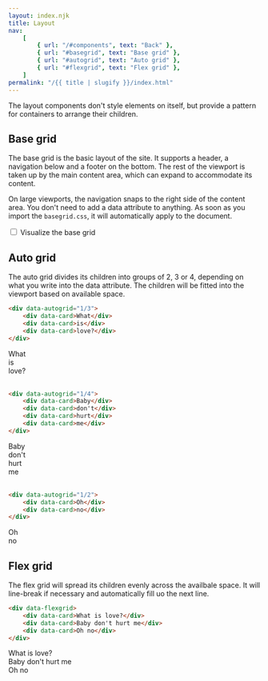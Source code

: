 ```yaml
---
layout: index.njk
title: Layout
nav:
    [
        { url: "/#components", text: "Back" },
        { url: "#basegrid", text: "Base grid" },
        { url: "#autogrid", text: "Auto grid" },
        { url: "#flexgrid", text: "Flex grid" },
    ]
permalink: "/{{ title | slugify }}/index.html"
---
```


The layout components don't style elements on itself, but provide a pattern for containers to arrange their children.

## Base grid

The base grid is the basic layout of the site. It supports a header, a navigation below and a footer on the bottom. The rest of the viewport is taken up by the main content area, which can expand to accommodate its content.

On large viewports, the navigation snaps to the right side of the content area. You don't need to add a data attribute to anything. As soon as you import the `basegrid.css`, it will automatically apply to the document.

<input type="checkbox" data-toggle id="base-grid-vis" /> <label for="base-grid-vis">Visualize the base grid</label>

<script>
    document.querySelector('#base-grid-vis').addEventListener('change', (e) => {
        document.body.classList.toggle('demo', e.target.checked);
    });
</script>

<style>
    body.demo > :is(header, footer, nav, main, aside) {
        outline: 2px dashed var(--col-accent);
        outline-offset: -1px;
        position: relative;

        &::after {
            position: fixed;
            inset: calc(50% - 5ch);
            font-size: 1.5rem;
            font-family: var(--font-mono);
            background: var(--col-accent2);
            color: var(--col-accent-contrast);
            display: none;
            place-items: center;
            z-index: 10;
        }

        &::before {
                content: "";
                position: absolute;
                inset: 0;
                background-color: var(--col-accent2);
                opacity: 0.2;
                display: none;
                z-index: 9;
                pointer-events: none;
            }

        &:hover {
            &::before, &::after {
                display: inline-grid;
            }
        }
    }

    body.demo {
        > header::after { content: "header" }
        > footer::after { content: "footer" }
        > nav::after { content: "nav" }
        > main::after { content: "main" }
        > aside::after { content: "aside" }
    }
</style>

## Auto grid

The auto grid divides its children into groups of 2, 3 or 4, depending on what you write into the data attribute. The children will be fitted into the viewport based on available space.

```html
<div data-autogrid="1/3">
	<div data-card>What</div>
	<div data-card>is</div>
	<div data-card>love?</div>
</div>
```

<div data-autogrid="1/3">
    <div data-card>What</div>
    <div data-card>is</div>
    <div data-card>love?</div>
</div>
<br>

```html
<div data-autogrid="1/4">
	<div data-card>Baby</div>
	<div data-card>don't</div>
	<div data-card>hurt</div>
	<div data-card>me</div>
</div>
```

<div data-autogrid="1/4">
    <div data-card>Baby</div>
    <div data-card>don't</div>
    <div data-card>hurt</div>
    <div data-card>me</div>
</div>
<br>

```html
<div data-autogrid="1/2">
	<div data-card>Oh</div>
	<div data-card>no</div>
</div>
```

<div data-autogrid="1/2">
    <div data-card>Oh</div>
    <div data-card>no</div>
</div>

## Flex grid

The flex grid will spread its children evenly across the availbale space. It will line-break if necessary and automatically fill uo the next line.

```html
<div data-flexgrid>
	<div data-card>What is love?</div>
	<div data-card>Baby don't hurt me</div>
	<div data-card>Oh no</div>
</div>
```

<div data-flexgrid>
    <div data-card>What is love?</div>
    <div data-card>Baby don't hurt me</div>
    <div data-card>Oh no</div>
</div>
